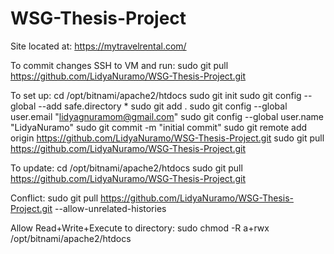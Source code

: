 # WSG-Thesis-Project

Site located at: https://mytravelrental.com/

To commit changes SSH to VM and run: sudo git pull https://github.com/LidyaNuramo/WSG-Thesis-Project.git

To set up:
cd /opt/bitnami/apache2/htdocs 
sudo git init 
sudo git config --global --add safe.directory *
sudo git add . 
sudo git config --global user.email "lidyagnuramom@gmail.com" 
sudo git config --global user.name "LidyaNuramo" 
sudo git commit -m "initial commit" 
sudo git remote add origin https://github.com/LidyaNuramo/WSG-Thesis-Project.git
sudo git pull https://github.com/LidyaNuramo/WSG-Thesis-Project.git

To update:
cd /opt/bitnami/apache2/htdocs 
sudo git pull https://github.com/LidyaNuramo/WSG-Thesis-Project.git

Conflict:
sudo git pull https://github.com/LidyaNuramo/WSG-Thesis-Project.git --allow-unrelated-histories 

Allow Read+Write+Execute to directory:
sudo chmod -R a+rwx /opt/bitnami/apache2/htdocs